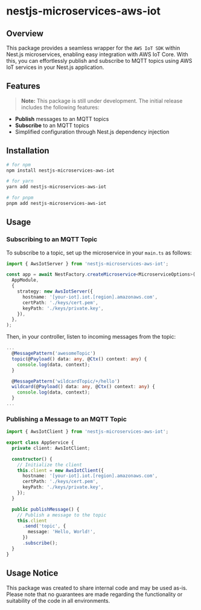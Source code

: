 # nestjs-microservices-aws-iot

## Overview

This package provides a seamless wrapper for the `AWS IoT SDK` within Nest.js microservices, enabling easy integration with AWS IoT Core. With this, you can effortlessly publish and subscribe to MQTT topics using AWS IoT services in your Nest.js application.

## Features

> **Note:** This package is still under development. The initial release includes the following features:

- **Publish** messages to an MQTT topics
- **Subscribe** to an MQTT topics
- Simplified configuration through Nest.js dependency injection

## Installation

```bash
# for npm
npm install nestjs-microservices-aws-iot

# for yarn
yarn add nestjs-microservices-aws-iot

# for pnpm
pnpm add nestjs-microservices-aws-iot
```

## Usage

### Subscribing to an MQTT Topic

To subscribe to a topic, set up the microservice in your `main.ts` as follows:

```typescript
import { AwsIotServer } from 'nestjs-microservices-aws-iot';

const app = await NestFactory.createMicroservice<MicroserviceOptions>(
  AppModule,
  {
    strategy: new AwsIotServer({
      hostname: '[your-iot].iot.[region].amazonaws.com',
      certPath: './keys/cert.pem',
      keyPath: './keys/private.key',
    }),
  },
);
```

Then, in your controller, listen to incoming messages from the topic:

```typescript
...
  @MessagePattern('awesomeTopic')
  topic(@Payload() data: any, @Ctx() context: any) {
    console.log(data, context);
  }

  @MessagePattern('wildcardTopic/+/hello')
  wildcard(@Payload() data: any, @Ctx() context: any) {
    console.log(data, context);
  }
...
```

### Publishing a Message to an MQTT Topic

```typescript
import { AwsIotClient } from 'nestjs-microservices-aws-iot';

export class AppService {
  private client: AwsIotClient;

  constructor() {
    // Initialize the client
    this.client = new AwsIotClient({
      hostname: '[your-iot].iot.[region].amazonaws.com',
      certPath: './keys/cert.pem',
      keyPath: './keys/private.key',
    });
  }

  public publishMessage() {
    // Publish a message to the topic
    this.client
      .send('topic', {
        message: 'Hello, World!',
      })
      .subscribe();
  }
}
```

## Usage Notice

This package was created to share internal code and may be used as-is. Please note that no guarantees are made regarding the functionality or suitability of the code in all environments.
